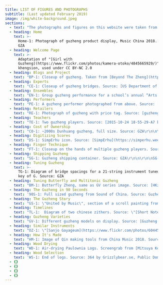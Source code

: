 ```yaml
---
title: LIST OF FIGURES AND PHOTOGRAPHS
subtitle: (Last updated February 2019)
image: /img/white-background.jpeg
sections:
  - text: "The photographs and figures on this website were taken from a wide variety of sources. A list of most images organized by their location on this site. Usage in reference to copyright is offered. Read more about Fair Use at the bottom of the Descriptions page. Tables are not listed as those are active data sets that change.\r\n\n\r\n\nOn to the attributions:"
  - heading: Home
    text: >-
      Home-1: Photograph of guzheng product display, Music China 2018. Source:
      GZA
  - heading: Welcome Page
    text: >-
      Adaptation of "[Girl with
      Guzheng](https://www.flickr.com/photos/kamera-otoko/4845665929/)" by
      khengsion, used under CC BY-NC 2.0
  - heading: Blogs and Project
    text: "BP-1: Closeup of guzheng. Taken from [Beyond The Zheng](https://beyondthezheng.wordpress.com/zheng-lessons/). Used with permission.\r\n\n\r\n\nBP-2: Closeup of guqin. Taken from [Guqin Reflections](http://guqinreflections.com/). Used with permission.\r\n\n\r\n\nBP-3: Header image from [Swannjie](https://swannjie.wordpress.com/). Permission pending.\r\n\n\r\n\nBP-4: Tools and guqin in progress. Taken from [Little Old Qin Maker](http://littleoldqinmaker.blogspot.com/2014/10/hollowing-out-top.html). Used with permission.\r\n\n\r\n\nBP-5: Screenshot of [Silkqin.com](http://silkqin.com/). Permission pending."
  - heading: Experts
    text: "CE-1: Closeup of guzheng bridges. Source: [US Department of Agriculture](https://www.flickr.com/photos/usdagov/8883301234/in/photostream/), Public Domain\r\n\n\r\n\nCE-2: Portrait of carol Chang. Source: Carol Chang. Used with permission.\r\n\n\r\n\nCE-3: Portrait of Dr. Mei Han. Source: [Mei Han](http://www.mei-han.com/mhInfo.html). Used with permission."
  - heading: Ensembles
    text: "EN-1: Group guzheng performance for a school’s annual “Arts Fest”, 2013. Source: [ArtsFest_008 by Aesthir](https://www.flickr.com/photos/aesthir/8854625507/), Used under BY NC ND License\r\n\n\r\n\nEN-2: Dynamic map of guzheng ensembles in North America. Source: GZA"
  - heading: Performers
    text: "PE-1: A guzheng performer photographed from above. Source: [US Department of Agriculture](https://www.flickr.com/photos/usdagov/8882697535/in/photostream/), Public Domain\r\n\n\r\n\nPE-2: Portrait of Wu Fei, guzheng performer. Source: Wu Fei. Used with permission.\r\n\n\r\n\nPE-3: Portrait of Yukes, musician. Source: Yukes. Used with permission.\r\n\n\r\n\nPE-4: Portrait of Beibei, guzheng performer. Source: Beibei. Used with permission."
  - heading: Retailers
    text: "RE-1: Photograph of guzheng with price tag. Source: [guzheng by James Creegan](https://www.flickr.com/photos/lostseouls/3464944864/), Used under CC BY 2.0 License\r\n\n\r\n\nRE-2: Dynamic map of guzheng retailers in North America. Source: GZA"
  - heading: Teachers
    text: "TE-1: Two guzheng players. Source: [2015-10-24 18-55-29-A7 by pya](https://www.flickr.com/photos/py/22342110080/), Used under BY NC ND License\r\n\n\r\n\nTE-2: Dynamic map of guzheng teachers with websites in North America. Source: GZA"
  - heading: Cost of Ownership
    text: "CO-1: ~2000s Dunhuang guzheng, full size. Source: GZA\r\n\n\r\n\nCO-2: Plastic guzheng nails. Source: GZA\r\n\n\r\n\nCO-3: Three styles of finger tape. Source: GZA\r\n\n\r\n\nCO-4: Four brands of guzheng string. Source: GZA\r\n\n\r\n\nCO-5: Three different sets of guzheng stands. Source: GZA\r\n\n\r\n\nCO-6: Two different types of tuners. Source: GZA\r\n\n\r\n\nCO-7: A classic guzheng hard case. Source: GZA"
  - heading: Digitizing Scores
    text: "DS-1: SimpErhu icon. Source: [SimpErhu](https://simperhu.weebly.com/). Used under Fair Use.\r\n\n\r\n\nDS-2: Noteability Pro icon. Source: [Noteability Pro](http://debussy.music.ubc.ca/NoteAbility/index.html). Used under Fair Use.\r\n\n\r\n\nDS-3: Unclear music scan. Source: GZA\r\n\n\r\n\nDS-4: Clear music scan. Source: GZA\r\n\n\r\n\nDS-5: Enlargement of DS-3\r\n\n\r\n\nDS-6: Enlargement of DS-4"
  - heading: Finger Technique
    text: "FT-1: Closeup on the hands of multiple guzheng players. Source: \"[Guzheng](https://www.flickr.com/photos/erwin_soo/8693221196/)\" by Erwin Soo, used under CC-BY-2.0.\r\n\n\r\n\nFT-2: Diagram of nails taped to write hand. Source: Guzheng Alive, inspired by photograph from [Lee/Gresham 2002 Volume One](http://www.luxnova.com/lnpwebstore/catalog.php?pcode=LNP-0124)."
  - heading: Shipping Guzheng
    text: "SG-1: Guzheng shipping container. Source: GZA\r\n\n\r\n\nSG-2: Same as CO-7. Guzheng Hard Case. Source: GZA"
  - heading: Tuning Guzheng
    text: >-
      TG-1: Diagram of bridge spacings for a 21-string instrument tuned to the
      key of G. Source: GZA
  - heading: Tuning Butterfly and Multitonic Guzheng
    text: "BM-1: Butterfly Zheng, same as GV series image. Source: [HKzhengart.com](http://www.hkzhengart.com/museum/item/butterflyver1?category_id=16). Used under Fair Use.\r\n\n\r\n\nBM-2: Multitonic Zheng, same as GV series. Source: [stmusic.com.tw](http://www.stmusic.com.tw/proditem/26490-%E5%8F%A4%E7%AE%8F-%E5%A4%9A%E5%BC%A6%E5%88%B6%E7%B4%85%E6%9C%A8%E5%8F). Used under Fair Use.\r\n\n\r\n\nBM-3: Tuning chart for Multitonic zheng. Source:[ stmusic.com.tw](http://www.stmusic.com.tw/proditem/26490-%E5%8F%A4%E7%AE%8F-%E5%A4%9A%E5%BC%A6%E5%88%B6%E7%B4%85%E6%9C%A8%E5%8F). Used under Fair Use."
  - heading: The Guzheng in 90 Seconds
    text: '90S-1: Full sized guzheng from Sound of China. Source: Guzheng Alive'
  - heading: The Guzheng Story
    text: "GS-1: \"United by Music\", section of a scroll painting from 15th or 16th century. Source: [Center for the Art of East Asia](https://scrolls.uchicago.edu/scroll/united-music). Used under Fair Use.\r\n\n\r\n\nGW-2: sè (瑟), ancient Chinese zither. Source: [Museum of Fine Arts, Boston](http://www.mfa.org/collections/object/zither-se-50604). Used under Fair Use.\r\n\n\r\n\nGW-3: Modern gǔzhēng (古筝). Source: [University of Washington Collections](http://digitalcollections.lib.washington.edu/cdm/compoundobject/collection/ethnomusic/id/1729/rec/2). Used under Fair Use.\r\n\n\r\n\nGW-4: Modern qín (琴). Source: [Museum of Fine Arts (MFA), Boston](http://www.mfa.org/collections/object/zither-qin-50606). Used under Fair Use/MFA’s copyright policies.\r\n\n\r\n\nGW-5: Portrait of the Yellow Emperor (黄帝, Huángdì). Source: [Baike.com](http://www.baike.com/wiki/%E6%B3%B0%E7%9A%87). Used under Fair Use.\r\n\n\r\n\nGW-6: A 筑, zhù, an ancient hammered zither. The text reads: \"Warring States Period Musical Instrument: Zhù\". Source: [minsu.91ddcc.com](https://minsu.91ddcc.com/c_9682.html). Used under Fair Use.\r\n\n\r\n\nGW-7: Scene from The Four Accomplishments, painting from the 18th or 19th centuries. Source: [The Center for the Art of East Asia](https://scrolls.uchicago.edu/scroll/four-accomplishments-0), University of Chicago. Used under Fair Use."
  - heading: Timelines
    text: "TL-1:  Diagram of two chinese zithers. Source: \"[Short Notes on Chinese Instruments of Music](https://library.uoregon.edu/easia/node/183) NB Dennys, 1874. Used under Fair Use.\n\nPremodern\r\n\n\r\n\nTL-2: Digital illustration of zither players from ancient art. Source: rendered From [Music in the Age of Confucius](https://library.si.edu/digital-library/book/musicinageofconf00soje). Used under Fair Use.\r\n\n\r\n\nTL-3: Digital illustration of Western Han Dynasty zheng. Source: rendered from Cheng 1991. Used under Fair Use.\r\n\n\r\n\nTL-4: Digital illustration of Cao Wei Dynasty zheng. Source: rendered from Cheng 1991. Used under Fair Use.\r\n\n\r\n\nTL-5: Digital illustration of Tang Dynasty zheng. Source: rendered from Cheng 1991. Used under Fair Use.\r\n\n\r\n\nTL-6: 19th century Japanese koto. Source: [MFA, Boston](http://www.mfa.org/collections/object/zither-koto-446207). Used under Fair Use/MFA’s copyright policies.\r\n\n\r\n\nTL-7: Northern Song Dynasty zheng. Source: rendered from Cheng 1991. Used under Fair Use.\r\n\n\r\n\nTL-8: Yuan Dynasty zheng. Source: rendered from Cheng 1991. Used under Fair Use.\r\n\n\r\n\nTL-9: Republican Era zheng . Source: rendered from Cheng 1991. Used under Fair Use.\r\n\n\r\n\nModern\r\n\n\r\n\nTL-10: Portrait of Liang Tsai-Ping. Source: [guzheng.cn](http://www.guzheng.cn/zhengren/86/342.shtml). Used under Fair Use.\r\n\n\r\n\nTL-11: Portrait of Cáo Zhèng. Source: [guzheng.cn](http://www.guzheng.cn/tupian/41_105.shtml). Used under Fair Use.\r\n\n\r\n\nTL-12: Portrait of Zhào Yùzhāi shown in 1983. Source: [guzheng.cn](http://www.guzheng.cn/tupian/41_189.shtml). Used under Fair Use.\r\n\n\r\n\nTL-13: Portrait of Wèi Zhònglè. Source: [baidu.com](https://baike.baidu.com/item/%E5%8D%AB%E4%BB%B2%E4%B9%90). Used under Fair Use.\r\n\n\r\n\nTL-14: Portrait of Wáng Xùnzhī, center, and students. Source: [baidu.com](https://baike.baidu.com/item/%E7%8E%8B%E5%B7%BD%E4%B9%8B). Used under Fair Use.\r\n\n\r\n\nTL-15: Portrait of Xú Zhèngāo in 2016, inspecting a guzheng frame.  Source: [qianlong.com](http://culture.qianlong.com/2016/0204/346246.shtml). Used under Fair Use.\r\n\n\r\n\nTL-16: Portrait of Wáng Chāngyuán. Source: [baidu.com](https://baike.baidu.com/item/%E7%8E%8B%E6%98%8C%E5%85%83/161378). Used under Fair Use."
  - heading: Guzheng Varieties
    text: "GV-1: Different guzheng models on display. Source: [Guzheng(s)](https://www.flickr.com/photos/bmeabroad/3957008175/) by bmeabroad, used under BY-NC-SA 2.0\r\n\n\r\n\nGV-2: Full sized guzheng from Sound of China. Source: GZA.\r\n\n\r\n\nGV-3: 18-string C-bridge guzheng model #01157. Source: guzheng maker Jinyun, jy-cn.cn Used under Fair Use.\r\n\n\r\n\nGV-4: Split Bridge guzheng model #01118. Source: guzheng maker Jinyun, jy-cn.cn Used under Fair Use.\r\n\n\r\n\nGV-5: 26-string Taiwanese guzheng. Source: [ChineseZither.net storefront](https://www.chinesezither.net/collections/guzheng/products/songbo-26-string-brazilian-rosewood-guzheng). Used with Permission.\r\n\n\r\n\nGV-6: 36-string guzheng. Source: [GuzhengForum.com](http://www.guzhengforum.com/viewtopic.php?t=652&sid=adb82092a54a9e9cc08d949f9137f787). Used with Permission.\r\n\n\r\n\nGV-7: 53” Travel-sized guzheng from Sound of China. Source: GZA\r\n\n\r\n\nGV-8: 36\" Baby guzheng. Source: [Rebecca L](https://www.instagram.com/zukabah). Used with Permission.\r\n\n\r\n\nGV-9: Ineffectual practice device. Source: GZA\r\n\n\r\n\nGV-10: Butterfly zheng. Source: [HKzhengart.com](http://www.hkzhengart.com/museum/item/butterflyver1?category_id=16). Used under Fair Use.\r\n\n\r\n\nGV-11: “W” zheng. Source: [guzheng58.com](http://www.guzheng58.com/Products/hmsdkjlxzg.html). Used under Fair Use.\r\n\n\r\n\nGV-12: Multitonic zheng. Source: [stmusic.com.tw](http://www.stmusic.com.tw/proditem/26490-%E5%8F%A4%E7%AE%8F-%E5%A4%9A%E5%BC%A6%E5%88%B6%E7%B4%85%E6%9C%A8%E5%8F). Used under Fair Use.\r\n\n\r\n\nGV-13: Electric Guzheng from MeIdeal. Source: [ChineseZither Facebook](https://www.facebook.com/SoundofChina/photos/a.929510513782763.1073741842.162774347123054/929510950449386/?type=3&theater). Used with permission.\r\n\n\r\n\nGV-14: Novelty guzheng butterfly sculpture. Source: [Eason Music](http://tansungwah.blogspot.com/2008/11/more-photos-from-shanghai-music-fair.html). Used under Fair Use.\r\n\n\r\n\nGV-15: Novelty guzheng piano from [Guzheng Forum](http://www.guzhengforum.com/viewtopic.php?t=1276&sid=528131b61f892a08de457df9e5dbef8a). Used with permission.\r\n\n\r\n\nGV-16: 16-string Steel String guzheng with exposed tunings. Source: GZA\r\n\n\r\n\nGV-17: 16-string Steel String guzheng with hidden tunings. Source: GZA\r\n\n\r\n\nGV-18: 18-string Steel String guzheng. Source: GZA\r\n\n\r\n\nGV-19: Custom made 18-string Steel String guzheng. Source GZA\r\n\n\r\n\nGV-20: Pre-1984 modulated zheng. Source: [Royal Museum of Art and History](http://carmentis.kmkg-mrah.be/eMuseumPlus?service=ExternalInterface&module=collection&objectId=109267&viewType=detailView), Brussels, Belgium. Used under Fair Use.\r\n\n\r\n\nGV-21: 22-string key-changeable zheng, Model 65. Source: Han 2013. Used under Fair Use.\r\n\n\r\n\nGV-22: Modulated zheng made by Yinkou owned by Dr. Han. Source: Han 2013. Used under Fair Use.\r\n\n\r\n\nGV-23: 36-String Pedal Zheng made in 1972. Source: Music Research Institute via Han 2013. Used under Fair Use.\r\n\n\r\n\nGV-24: 44-string pedal zheng made in 1972. Source: Music Research Institute via Han 2013. Used under Fair Use.\r\n\n\r\n\nGV-25: 21-string pedal zheng made in 1974. Source: Music Research Institute via Han 2013. Used under Fair Use.\r\n\n\r\n\nGV-26: Oldest known zheng. Source: [Smithsonian Institute](http://library.si.edu/digital-library/book/musicinageofconf00soje), Washington D.C. The Smithsonian Institute further attributes the image to Huang Xiangpeng 1996, Zhongguo yinyue wenwu daxi, volume on Jiangsu/Shanghai: 248-51, Zhengzhou: Daxiang Press. Used under Fair Use.\r\n\n\r\n\nGV-27: 19th century 16-string Zheng. Source: [Museum of Fine Art](http://www.mfa.org/collections/object/zither-zheng-50605)s, Boston, MA, USA. Used under Fair Use.\r\n\n\r\n\nGV-28: 19th centruy 14-string zheng. Source: [Royal Museum of Art and History](http://carmentis.kmkg-mrah.be/eMuseumPlus?service=ExternalInterface&module=collection&objectId=109231&viewType=detailView), Brussels, Belgium. Used under Fair Use."
  - heading: Similar Instruments
    text: "OZ-1: \"[Sanjo Gayageum](https://www.flickr.com/photos/60445767@N00/4569342789/)\" by Craig Moe. Used under BY-NC 2.0.\r\n\n\r\n\nOZ-2: Koto, From the[ Museum of Fine Art](http://www.mfa.org/collections/object/zither-koto-446207)s, Boston, MA, USA. Used under Fair Use.\r\n\n\r\n\nOZ-3: Koto, Photo by [Mr.TinDC ](https://www.flickr.com/photos/mr_t_in_dc/4743905827/in/photostream/)at the Folklife festival in Washington D.C., USA, in 2010. Used with Permission.\r\n\n\r\n\nOZ-4: 80-string koto made by Mitsuya Koto for Miyagi Michio, circa 1929. Source: Image from [Miyagi Michio Koto Association](https://www.miyagikai.gr.jp/eng-michio). Used under Fair Use.\r\n\n\r\n\nOZ-5: A Đàn tranh sold at auction in 2012. Source: [Case Antiques](http://caseantiques.com/item/lot-547-chinese-gu-zheng-or-plucked-zither/). Used under Fair Use.\r\n\n\r\n\nOZ-6: Closeup of a Đàn tranh sold at auction in 2012. Source: [Case Antiques](http://caseantiques.com/item/lot-547-chinese-gu-zheng-or-plucked-zither/). Used under Fair Use.\r\n\n\r\n\nOZ-7: Interior label of a Đàn tranh sold at auction in 2012. Source: [Case Antiques](http://caseantiques.com/item/lot-547-chinese-gu-zheng-or-plucked-zither/). Used under Fair Use.\r\n\n\r\n\nOZ-8:  Đàn tranh YouTube video: Tri Nguyen with Qaïs Saadi \"A Journey Between Worlds\" EPK (Official/New EP 2016). Source: Youtube. Used under Fair Use (though frankly, I don’t know how embedding works with copyright).\r\n\n\r\n\nOZ-9: Gayageum of different styles. Source: [Korean Cultural Heritage Foundation](http://www.chf.or.kr/c2/sub1.jsp?thisPage=3&searchField=title&searchText=&brdType=R&bbIdx=100306). Used under Fair Use.\r\n\n\r\n\nOZ-10: Mongolian Yatga Youtube video: Solo musician Ch. Munkh-Erdene; a concert variation for yatga.avi Source: Youtube. Used under Fair Use?\r\n\n\r\n\nOZ-11: Kazakh Jetigen Youtube video: \"В ожидании\" Аида - Куткенде | Жетіген - национальный инструмент. Source: Youtube. Used under Fair Use.\r\n\n\r\n\nOZ-12: Kazakh Jetigen with singing Youtube video: Жетіген шерту Жанерке Source: Youtube. Used under Fair Use.\r\n\n\r\n\nOZ-13: Unknown Chinese zither 1 from [Musée Du Palais Lascaris](http://www.mimo-international.com/MIMO/doc/IFD/OAI_CIMU_ALOES_0864140), Nice, France via MIMO. Used under Fair Use.\r\n\n\r\n\nOZ-14: Se. Source: [Museum of Fine Arts](http://www.mfa.org/collections/object/zither-se-50604), Boston, MA, USA. Used under Fair Use.\r\n\n\r\n\nOZ-15: Se. Source: [The Met](http://www.metmuseum.org/art/collection/search/503765), New York, NY, USA. Used under Fair Use.\r\n\n\r\n\nOZ-16: Se on display in 2015 at the Musical Instrument Museum in Brussels, Belgium. Source: [Thomas Quine](https://www.flickr.com/photos/quinet/35170961135/). Used with Permission.\r\n\n\r\n\nOZ-17: Modern Se in ancient style from China Music 2012. Source: [Sound of China Facebook](https://www.facebook.com/SoundofChina/photos/a.407260486007771.93059.162774347123054/407265379340615/?type=3&theater). Used with Permission.\r\n\n\r\n\nOZ-18: 50-string Se from 1930’s Shanghai. Source: [suona.com](http://suona.com/forum/forum_posts.asp?TID=930) forum. Used under Fair Use.\r\n\n\r\n\nOZ-19: Unknown Korean zither 1. Source: [Museum of Musical Instrume](http://www.mimo-db.eu/MIMO/infodoc/ged/view.aspx?eid=OAI_ULEI_M0003970)nts at the University of Leipzig, Germany. Used under Fair Use.\r\n\n\r\n\nOZ-20: Unknown Korean zither 2. Source: [Museum of Musical Instrument](http://www.mimo-db.eu/MIMO/infodoc/ged/view.aspx?eid=OAI_ULEI_M0003970)s at the University of Leipzig, Germany. Used under Fair Use.\r\n\n\r\n\nOZ-21: Unknown Korean zither 3 [Museum of Musical Instruments](http://www.mimo-international.com/MIMO/doc/IFD/OAI_ULEI_M0003969) at the University of Leipzig, Germany. Used under Fair Use.\r\n\n\r\n\nOZ-22: Unknown zither on display in 2012 at the Museum für Musikinstrumente der Universität Leipzig, Germany. Source: [Thomas Quine](https://www.flickr.com/photos/quinet/8608636999/). Used with Permission."
  - heading: How It's Made
    text: "HM-1: Image of Qin making tools from China Music 2018. Source: GZA\r\n\n\r\n\nHM-2: みつや琴製造株式会社-Mitsuyakoto.Co.ltd., a video of zither making. Source: Youtube. Used under Fair Use.\r\n\n\r\n\nHM-3: Screenshot of Guzheng/Koto construction overview. Source: [MitsuyaKoto.com](http://guzheng.mitsuyakoto.com/process). Used under Fair Use.\r\n\n\r\n\nHM-4: 古争的制作, a video of guzheng making. Source: Youtube. Used under Fair Use.\r\n\n\r\n\nHM-5: Model and diagram of modern 21-string guzheng with dimensions. Source: GZA.\r\n\n\r\n\nHM-6: Quartersawn plank diagram. Source: [HardWoodDistributors.org](http://www.hardwooddistributors.org/blog/postings/what-is-quarter-sawn-wood/). Used under Fair Use.\r\n\n\r\n\nHM-7: Model of horizontal and vertical curvatures of soundboards. Source: GZA.\r\n\n\r\n\nHM-8: Isometric view of curved soundboards. Source: GZA \r\n\n\r\n\nHM-9: End view of curved soundboard. Source: GZA\r\n\n\r\n\nHM-10: Groves cut into internal face of guzheng soundboard from Taiwan. Source: GZA \r\n\n\r\n\nHM-11: Soundboard bracing for guzheng From Taiwan with grooved soundboard. Source: GZA\r\n\n\r\n\nHM-12: Soundboard bracing for guzheng From Taiwan with smoothed soundboard. Source: GZA\r\n\n\r\n\nHM-13: Soundboard bracing for Sound of China guzheng produced in Shanghai. Source: GZA\r\n\n\r\n\nHM-14: External tuning posts of guzheng from Taiwan. Source GZA.\r\n\n\r\n\nHM-15: Hidden tuning pins of modern guzheng from Shanghai. Source: GZA.\r\n\n\r\n\nHM-16: Rendering of past bridge designs. Source: Cheng 1991. Used under Fair Use.\r\n\n\r\n\nHM-17: Rendering of Tang Dynasty movable bridges stored in Japan. Source: Ferguson 1979. Used under Fair Use.\r\n\n\r\n\nHM-18: Rendering of modern guzheng bridge. Source: Lee/Gresham 2002. Used under Fair Use."
  - heading: Wood Drying
    text: "WD-1: Air-drying Paulownia Logs. Screengrab from [Mitsuya Koto](http://guzheng.mitsuyakoto.com/guzheng)'s promotional [video](https://www.youtube.com/watch?v=r8d80sVgLmY). Source: [Mitsuya Koto](http://guzheng.mitsuyakoto.com/guzheng). Used under Fair Use. \r\n\n\r\n\nWD-2: Relative Humidity vs. Equilibrium Moisture Content in woods at 70 degree F (21.1 Degrees C). Source: [The Wood Database](http://www.wood-database.com/wood-articles/wood-and-moisture/). Used under Fair Use.\r\n\n\r\n\nWD-3: Charts of changes in frequency, by Herz and Cents, of Spruce planks. Source: Martínez et. al (2011) Used under Fair Use.\r\n\n\r\n\nWD-4: Larger version of WD-1. Source: [Mitsuya Koto](http://guzheng.mitsuyakoto.com/guzheng). Used under Fair Use."
  - heading: Wood Selection
    text: 'WS-1: End of logs. Source: 364 by Grizzlybear.se, Public Domain'
  - {}
  - {}
  - {}
  - {}
---
```


